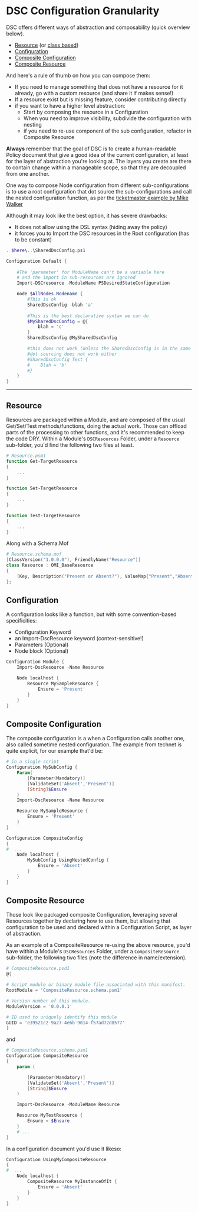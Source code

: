 # DSC Configuration Granularity


DSC offers different ways of abstraction and composability (quick overview below).

- [Resource](https://msdn.microsoft.com/en-us/powershell/dsc/authoringresourcemof) (or [class based](https://msdn.microsoft.com/en-us/powershell/dsc/authoringresourceclass))
- [Configuration](https://msdn.microsoft.com/en-us/powershell/dsc/configurations)
- [Composite Configuration](https://msdn.microsoft.com/en-us/powershell/dsc/compositeconfigs)
- [Composite Resource](https://msdn.microsoft.com/en-us/powershell/dsc/authoringresourcecomposite)

And here's a rule of thumb on how you can compose them:
- If you need to manage something that does not have a resource for it already, go with a custom resource (and share it if makes sense!)
- If a resource exist but is missing feature, consider contributing directly
- if you want to have a higher level abstraction:
    - Start by composing the resource in a Configuration
    - When you need to improve visibility, subdivide the configuration with nesting
    - if you need to re-use component of the sub configuration, refactor in Composite Resource

**Always** remember that the goal of DSC is to create a human-readable Policy document that give a good idea of the current configuration, at least for the layer of abstraction you're looking at.
The layers you create are there to contain change within a manageable scope, so that they are decoupled from one another.

One way to compose Node configuration from different sub-configurations is to use a root configuration that dot source the sub-configurations and call the nested configuration function, as per the [ticketmaster example by Mike Walker](https://github.com/Ticketmaster/DscExamples/blob/master/NestedConfigs/RootConfiguration.ps1)

Although it may look like the best option, it has severe drawbacks:
- It does not allow using the DSL syntax (hiding away the policy)
- it forces you to Import the DSC resources in the Root configuration (has to be constant)

```PowerShell
. $here\..\SharedDscConfig.ps1

Configuration Default {
    
    #The 'parameter' for ModuleName can't be a variable here
    # and the import in sub-resources are ignored
    Import-DSCresource -ModuleName PSDesiredStateConfiguration

    node $AllNodes.Nodename {
        #This is ok
        SharedDscConfig -blah 'a'
        
        #This is the best declarative syntax we can do
        $MySharedDscConfig = @{
            blah = 'c'
        }
        SharedDscConfig @MySharedDscConfig

        #this does not work (unless the SharedDscConfig is in the same file)
        #dot sourcing does not work either
        #SharedDscConfig Test {
        #    Blah = 'b'
        #}
    }
}
```

---

## Resource

Resources are packaged within a Module, and are composed of the usual Get/Set/Test methods/functions, doing the actual work.
Those can offload parts of the processing to other functions, and it's recommended to keep the code DRY.
Within a Module's `DSCResources` Folder, under a `Resource` sub-folder, you'd find the following two files at least.

```PowerShell
# Resource.psm1
function Get-TargetResource
{
    ...
}

function Set-TargetResource
{
    ...
}

function Test-TargetResource
{
    ...
}
```

Along with a Schema.Mof

```PowerShell
# Resource.schema.mof
[ClassVersion("1.0.0.0"), FriendlyName("Resource")]
class Resource : OMI_BaseResource
{
    [Key, Description("Present or Absent?"), ValueMap{"Present","Absent"}, Values{"Present","Absent"}] String Ensure;
};
```

## Configuration

A configuration looks like a function, but with some convention-based specificities:
- Configuration Keyword
- an Import-DscResource keyword (context-sensitive!)
- Parameters (Optional)
- Node block (Optional)

```PowerShell
Configuration Module {
    Import-DscResource -Name Resource

    Node localhost {
        Resource MySampleResource {
            Ensure = 'Present'
        }
    }
}
```

## Composite Configuration

The composite configuration is a when a Configuration calls another one, also called sometime nested configuration.
The example from technet is quite explicit, for our example that'd be:
```PowerShell
# in a single script
Configuration MySubConfig {
    Param(
        [Parameter(Mandatory)]
        [ValidateSet('Absent','Present')]
        [String]$Ensure
    )
    Import-DscResource -Name Resource

    Resource MySampleResource {
        Ensure = 'Present'
    }
}

Configuration CompositeConfig
{
#  ...
    Node localhost {
        MySubConfig UsingNestedConfig {
            Ensure = 'Absent'
        }
    }
}

```


## Composite Resource

Those look like packaged composite Configuration, leveraging several Resources together by declaring how to use them, but allowing that configuration to be used and declared within a Configuration Script, as layer of abstraction.

As an example of a CompositeResource re-using the above resource, you'd have within a Module's `DSCResources` Folder, under a `CompositeResource` sub-folder, the following two files (note the difference in name/extension).

```PowerShell
# CompositeResource.psd1
@{

# Script module or binary module file associated with this manifest.
RootModule = 'CompositeResource.schema.psm1'

# Version number of this module.
ModuleVersion = '0.0.0.1'

# ID used to uniquely identify this module
GUID = 'e39521c2-9a27-4e6b-9014-f57ad72d8577'
}
```
and
```PowerShell
# CompositeResource.schema.psm1
Configuration CompositeResource
{
    param (

        [Parameter(Mandatory)]
        [ValidateSet('Absent','Present')]
        [String]$Ensure
    )

    Import-DscResource -ModuleName Resource

    Resource MyTestResource {
        Ensure = $Ensure
    }
    # ...
}
```
In a configuration document you'd use it likeso:
```PowerShell
Configuration UsingMyCompositeResource
{
#  ...
    Node localhost {
        CompositeResource MyInstanceOfIt {
            Ensure = 'Absent'
        }
    }
}

```